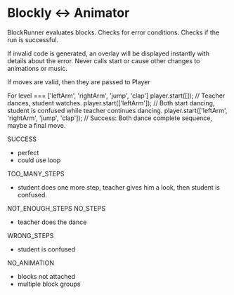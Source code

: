 
Blockly <-> Animator
====================

BlockRunner evaluates blocks. Checks for error conditions. Checks if the run is successful.

If invalid code is generated, an overlay will be displayed instantly with details about the error.
Never calls start or cause other changes to animations or music.

If moves are valid, then they are passed to Player

For level === ['leftArm', 'rightArm', 'jump', 'clap']
player.start([]); // Teacher dances, student watches.
player.start(['leftArm']); // Both start dancing, student is confused while teacher continues dancing. 
player.start(['leftArm', 'rightArm', 'jump', 'clap']); // Success: Both dance complete sequence, maybe a final move.

SUCCESS
- perfect
- could use loop

TOO_MANY_STEPS
- student does one more step, teacher gives him a look, then student is confused.

NOT_ENOUGH_STEPS
NO_STEPS
- teacher does the dance

WRONG_STEPS
- student is confused

NO_ANIMATION
- blocks not attached
- multiple block groups
